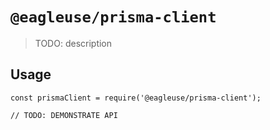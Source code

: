 # `@eagleuse/prisma-client`

> TODO: description

## Usage

```
const prismaClient = require('@eagleuse/prisma-client');

// TODO: DEMONSTRATE API
```

